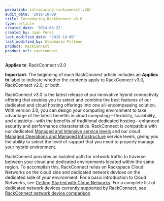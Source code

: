 ```yaml
---
permalink: introducing-rackconnect-v30/
audit_date: '2019-10-09'
title: Introducing RackConnect v3.0
type: article
created_date: '2014-08-22'
created_by: Juan Perez
last_modified_date: '2019-10-09'
last_modified_by: Stephanie Fillmon
product: RackConnect
product_url: rackconnect
---
```


**Applies to**: RackConnect v3.0

**Important**: The beginning of each RackConnect article includes an
**Applies to** label to indicate whether the contents apply to
RackConnect v3.0, RackConnect v2.0, or both.

RackConnect v3.0 is the latest release of our
innovative hybrid connectivity offering that enables you to select and
combine the best features of our dedicated and cloud hosting offerings
into one all-encompassing solution. With version 3.0, you can design
your computing environment to take advantage of the latest benefits in
cloud computing&mdash;flexibility, scalability, and elasticity&mdash;with the
benefits of traditional dedicated hosting&mdash;enhanced security and
performance characteristics. RackConnect is compatible with our
dedicated [Managed and Intensive service
levels](https://www.rackspace.com/library/cloud-vs-dedicated) and
our cloud [Managed Operations and Managed
Infrastructure](https://www.rackspace.com/openstack/public/service-levels) service levels,
giving you the ability to select the level of support that you need to properly manage your hybrid environment.

RackConnect provides an isolated path for network traffic to traverse
between your cloud and dedicated environments located within the same
region. To accomplish this, RackConnect relies on Rackspace Cloud
Networks on the cloud side and dedicated network devices on the
dedicated side of your environment. For a basic introduction to Cloud
Networks, see [Getting Started with Cloud
Networks](/support/how-to/cloud-networks).
For a complete list of dedicated network devices currently supported by
RackConnect, see [RackConnect network device comparison](/support/how-to/rackconnect-network-device-comparison).
